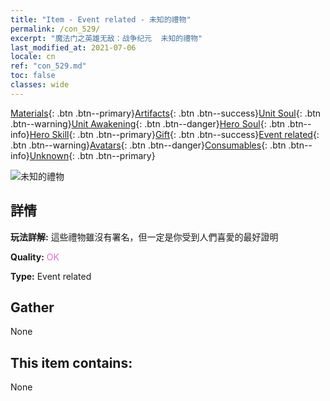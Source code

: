 ```yaml
---
title: "Item - Event related - 未知的禮物"
permalink: /con_529/
excerpt: "魔法门之英雄无敌：战争纪元  未知的禮物"
last_modified_at: 2021-07-06
locale: cn
ref: "con_529.md"
toc: false
classes: wide
---
```

 [Materials](/ItemsCN/){: .btn .btn--primary}[Artifacts](/ItemsCN/Artifacts/){: .btn .btn--success}[Unit Soul](/ItemsCN/UnitSoul/){: .btn .btn--warning}[Unit Awakening](/ItemsCN/UnitAwakening/){: .btn .btn--danger}[Hero Soul](/ItemsCN/HeroSoul/){: .btn .btn--info}[Hero Skill](/ItemsCN/HeroSkill/){: .btn .btn--primary}[Gift](/ItemsCN/Gift/){: .btn .btn--success}[Event related](/ItemsCN/Events/){: .btn .btn--warning}[Avatars](/ItemsCN/Avatars/){: .btn .btn--danger}[Consumables](/ItemsCN/Consumables/){: .btn .btn--info}[Unknown](/ItemsCN/Unknown/){: .btn .btn--primary}

 ![未知的禮物](/images/t/i_10015.png)

## 詳情
 **玩法詳解:** 這些禮物雖沒有署名，但一定是你受到人們喜愛的最好證明

 **Quality:** <span style="color: #DA70D6">OK</span>

 **Type:** Event related

## Gather

  None

## This item contains:

  None

